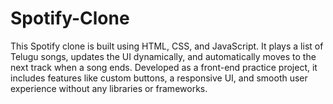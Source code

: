 # Spotify-Clone
This Spotify clone is built using HTML, CSS, and JavaScript. It plays a list of Telugu songs, updates the UI dynamically, and automatically moves to the next track when a song ends.
Developed as a front-end practice project, it includes features like custom buttons, a responsive UI, and smooth user experience without any libraries or frameworks.

